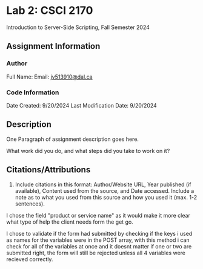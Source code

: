 <!--- The following README.md sample file was adapted from https://gist.github.com/PurpleBooth/109311bb0361f32d87a2#file-readme-template-md by Raghav Sampangi for academic use ---> 
<!--- You may delete any comments in this sample README.md file. Update information in this readme file with information from your work, and if there are sections that are marked "[OPTIONAL]" that you do not need in a specific section, simply delete them. Retain the other sections. --->
# Lab 2: CSCI 2170

Introduction to Server-Side Scripting, Fall Semester 2024

## Assignment Information

### Author

Full Name: <Javier Wahn>
Email: jv513910@dal.ca

### Code Information

Date Created: 9/20/2024
Last Modification Date: 9/20/2024

## Description

One Paragraph of assignment description goes here.

What work did you do, and what steps did you take to work on it?



## Citations/Attributions

1. Include citations in this format:
Author/Website URL, Year published (if available), Content used from the source, and Date accessed. Include a note as to what you used from this source and how you used it (max. 1-2 sentences).

I chose the field "product or service name" as it would make it more clear what type of help the client needs form the get go.

I chose to validate if the form had submitted by checking if the keys i used as names for the variables were in the POST array, with this method i can check for all of the variables at once and it doesnt matter if one or two are submitted right, the form will still be rejected unless all 4 variables were recieved correctly.